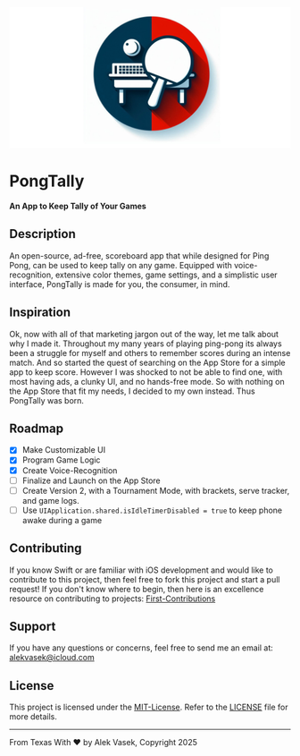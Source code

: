 ![PongTallyLogo](https://github.com/alekthegenius/Pong-Tally/blob/main/pong-tally-repo-logo.png)
# PongTally
**An App to Keep Tally of Your Games**

## Description

An open-source, ad-free, scoreboard app that while designed for Ping Pong, can be used to keep tally on any game. Equipped with voice-recognition, extensive color themes, game settings, and a simplistic user interface, PongTally is made for you, the consumer, in mind.

## Inspiration

Ok, now with all of that marketing jargon out of the way, let me talk about why I made it. Throughout my many years of playing ping-pong its always been a struggle for myself and others to remember scores during an intense match. And so started the quest of searching on the App Store for a simple app to keep score. However I was shocked to not be able to find one, with most having ads, a clunky UI, and no hands-free mode. So with nothing on the App Store that fit my needs, I decided to my own instead. Thus PongTally was born.

## Roadmap

 - [x] Make Customizable UI
 - [x] Program Game Logic
 - [X] Create Voice-Recognition
 - [ ] Finalize and Launch on the App Store
 - [ ] Create Version 2, with a Tournament Mode, with brackets, serve tracker, and game logs.
 - [ ] Use `UIApplication.shared.isIdleTimerDisabled = true` to keep phone awake during a game

## Contributing

If you know Swift or are familiar with iOS development and would like to contribute to this project, then feel free to fork this project and start a pull request! If you don't know where to begin, then here is an excellence resource on contributing to projects: [First-Contributions](https://github.com/firstcontributions/first-contributions)

## Support
If you have any questions or concerns, feel free to send me an email at: alekvasek@icloud.com

## License
This project is licensed under the [MIT-License](https://mit-license.org/). Refer to the [LICENSE](LICENSE) file for more details.

---
From Texas With ❤️ by Alek Vasek, Copyright 2025
